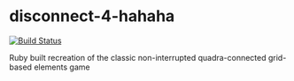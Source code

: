 # disconnect-4-hahaha

[![Build Status](https://travis-ci.com/ECE421/disconnect-4-hahaha.svg?branch=master)](https://travis-ci.com/ECE421/disconnect-4-hahaha)

Ruby built recreation of the classic non-interrupted quadra-connected grid-based elements game
